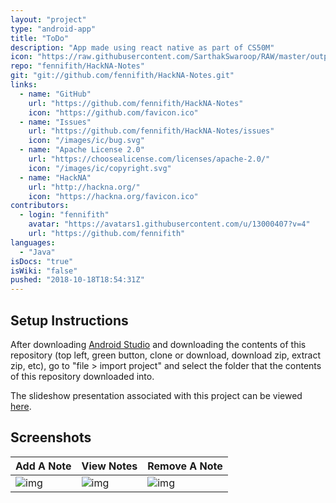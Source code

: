 ```yaml
---
layout: "project"
type: "android-app"
title: "ToDo"
description: "App made using react native as part of CS50M"
icon: "https://raw.githubusercontent.com/SarthakSwaroop/RAW/master/output-onlinepngtools%20(4).png"
repo: "fennifith/HackNA-Notes"
git: "git://github.com/fennifith/HackNA-Notes.git"
links: 
  - name: "GitHub"
    url: "https://github.com/fennifith/HackNA-Notes"
    icon: "https://github.com/favicon.ico"
  - name: "Issues"
    url: "https://github.com/fennifith/HackNA-Notes/issues"
    icon: "/images/ic/bug.svg"
  - name: "Apache License 2.0"
    url: "https://choosealicense.com/licenses/apache-2.0/"
    icon: "/images/ic/copyright.svg"
  - name: "HackNA"
    url: "http://hackna.org/"
    icon: "https://hackna.org/favicon.ico"
contributors: 
  - login: "fennifith"
    avatar: "https://avatars1.githubusercontent.com/u/13000407?v=4"
    url: "https://github.com/fennifith"
languages: 
  - "Java"
isDocs: "true"
isWiki: "false"
pushed: "2018-10-18T18:54:31Z"
---
```


## Setup Instructions

After downloading [Android Studio](https://developer.android.com/studio/index.html) and downloading the contents of this repository (top left, green button, clone or download, download zip, extract zip, etc), go to "file > import project" and select the folder that the contents of this repository downloaded into.

The slideshow presentation associated with this project can be viewed [here](https://docs.google.com/presentation/d/1fTwHMytRuMMXfRQP8JoqtDlFY-FxdY-QfUUfg-BTAZw/edit?usp=sharing).

## Screenshots

| Add A Note | View Notes | Remove A Note |
|------------|------------|---------------|
|![img](https://github.com/fennifith/HackNA-Notes/blob/master/./.github/images/new.png?raw=true)|![img](https://github.com/fennifith/HackNA-Notes/blob/master/./.github/images/list.png?raw=true)|![img](https://github.com/fennifith/HackNA-Notes/blob/master/./.github/images/remove.png?raw=true)|
